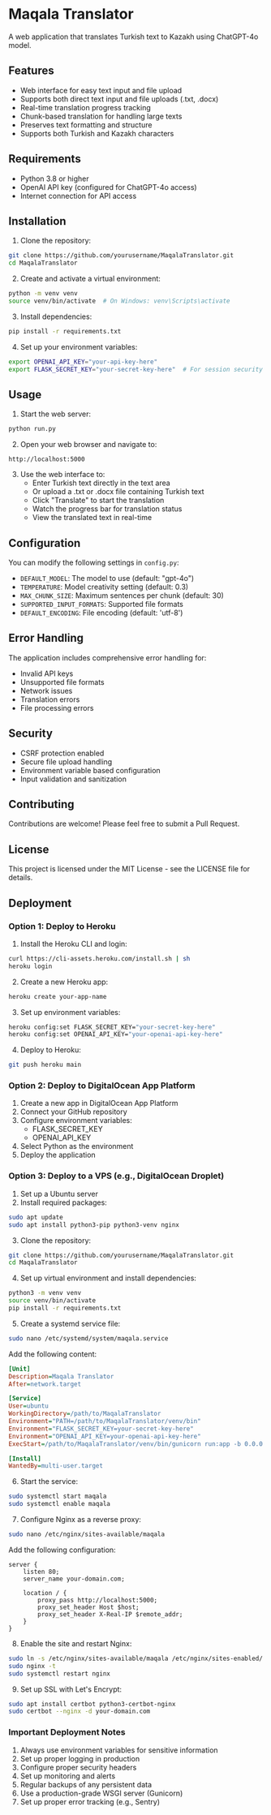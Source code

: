 # Maqala Translator

A web application that translates Turkish text to Kazakh using ChatGPT-4o model.

## Features

- Web interface for easy text input and file upload
- Supports both direct text input and file uploads (.txt, .docx)
- Real-time translation progress tracking
- Chunk-based translation for handling large texts
- Preserves text formatting and structure
- Supports both Turkish and Kazakh characters

## Requirements

- Python 3.8 or higher
- OpenAI API key (configured for ChatGPT-4o access)
- Internet connection for API access

## Installation

1. Clone the repository:
```bash
git clone https://github.com/yourusername/MaqalaTranslator.git
cd MaqalaTranslator
```

2. Create and activate a virtual environment:
```bash
python -m venv venv
source venv/bin/activate  # On Windows: venv\Scripts\activate
```

3. Install dependencies:
```bash
pip install -r requirements.txt
```

4. Set up your environment variables:
```bash
export OPENAI_API_KEY="your-api-key-here"
export FLASK_SECRET_KEY="your-secret-key-here"  # For session security
```

## Usage

1. Start the web server:
```bash
python run.py
```

2. Open your web browser and navigate to:
```
http://localhost:5000
```

3. Use the web interface to:
   - Enter Turkish text directly in the text area
   - Or upload a .txt or .docx file containing Turkish text
   - Click "Translate" to start the translation
   - Watch the progress bar for translation status
   - View the translated text in real-time

## Configuration

You can modify the following settings in `config.py`:

- `DEFAULT_MODEL`: The model to use (default: "gpt-4o")
- `TEMPERATURE`: Model creativity setting (default: 0.3)
- `MAX_CHUNK_SIZE`: Maximum sentences per chunk (default: 30)
- `SUPPORTED_INPUT_FORMATS`: Supported file formats
- `DEFAULT_ENCODING`: File encoding (default: 'utf-8')

## Error Handling

The application includes comprehensive error handling for:
- Invalid API keys
- Unsupported file formats
- Network issues
- Translation errors
- File processing errors

## Security

- CSRF protection enabled
- Secure file upload handling
- Environment variable based configuration
- Input validation and sanitization

## Contributing

Contributions are welcome! Please feel free to submit a Pull Request.

## License

This project is licensed under the MIT License - see the LICENSE file for details.

## Deployment

### Option 1: Deploy to Heroku

1. Install the Heroku CLI and login:
```bash
curl https://cli-assets.heroku.com/install.sh | sh
heroku login
```

2. Create a new Heroku app:
```bash
heroku create your-app-name
```

3. Set up environment variables:
```bash
heroku config:set FLASK_SECRET_KEY="your-secret-key-here"
heroku config:set OPENAI_API_KEY="your-openai-api-key-here"
```

4. Deploy to Heroku:
```bash
git push heroku main
```

### Option 2: Deploy to DigitalOcean App Platform

1. Create a new app in DigitalOcean App Platform
2. Connect your GitHub repository
3. Configure environment variables:
   - FLASK_SECRET_KEY
   - OPENAI_API_KEY
4. Select Python as the environment
5. Deploy the application

### Option 3: Deploy to a VPS (e.g., DigitalOcean Droplet)

1. Set up a Ubuntu server
2. Install required packages:
```bash
sudo apt update
sudo apt install python3-pip python3-venv nginx
```

3. Clone the repository:
```bash
git clone https://github.com/yourusername/MaqalaTranslator.git
cd MaqalaTranslator
```

4. Set up virtual environment and install dependencies:
```bash
python3 -m venv venv
source venv/bin/activate
pip install -r requirements.txt
```

5. Create a systemd service file:
```bash
sudo nano /etc/systemd/system/maqala.service
```

Add the following content:
```ini
[Unit]
Description=Maqala Translator
After=network.target

[Service]
User=ubuntu
WorkingDirectory=/path/to/MaqalaTranslator
Environment="PATH=/path/to/MaqalaTranslator/venv/bin"
Environment="FLASK_SECRET_KEY=your-secret-key-here"
Environment="OPENAI_API_KEY=your-openai-api-key-here"
ExecStart=/path/to/MaqalaTranslator/venv/bin/gunicorn run:app -b 0.0.0.0:5000

[Install]
WantedBy=multi-user.target
```

6. Start the service:
```bash
sudo systemctl start maqala
sudo systemctl enable maqala
```

7. Configure Nginx as a reverse proxy:
```bash
sudo nano /etc/nginx/sites-available/maqala
```

Add the following configuration:
```nginx
server {
    listen 80;
    server_name your-domain.com;

    location / {
        proxy_pass http://localhost:5000;
        proxy_set_header Host $host;
        proxy_set_header X-Real-IP $remote_addr;
    }
}
```

8. Enable the site and restart Nginx:
```bash
sudo ln -s /etc/nginx/sites-available/maqala /etc/nginx/sites-enabled/
sudo nginx -t
sudo systemctl restart nginx
```

9. Set up SSL with Let's Encrypt:
```bash
sudo apt install certbot python3-certbot-nginx
sudo certbot --nginx -d your-domain.com
```

### Important Deployment Notes

1. Always use environment variables for sensitive information
2. Set up proper logging in production
3. Configure proper security headers
4. Set up monitoring and alerts
5. Regular backups of any persistent data
6. Use a production-grade WSGI server (Gunicorn)
7. Set up proper error tracking (e.g., Sentry)